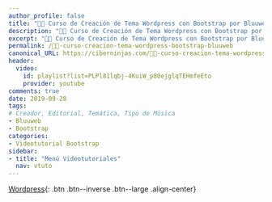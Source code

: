 ```yaml
---
author_profile: false
title: "👨‍🏫 Curso de Creación de Tema Wordpress con Bootstrap por Bluuweb"
description: "👩‍🎨 Curso de Creación de Tema Wordpress con Bootstrap por Bluuweb"
excerpt: "👩‍🎨 Curso de Creación de Tema Wordpress con Bootstrap por Bluuweb"
permalink: /👨‍🏫-curso-creacion-tema-wordpress-bootstrap-bluuweb
canonical_URL: https://ciberninjas.com/👨‍🏫-curso-creacion-tema-wordpress-bootstrap-bluuweb
header:
  video:
    id: playlist?list=PLPl81lqbj-4KuiW_p8OejglqTEHmfeEto
    provider: youtube
comments: true
date: 2019-09-28
tags:
# Creador, Editorial, Temática, Tipo de Música
- Bluuweb
- Bootstrap
categories:
- Videotutorial Bootstrap
sidebar:
- title: "Menú Videotutoriales"
  nav: vtuto
---
```


[<i class="fab fa-wordpress"></i> Wordpress](/cursos-tecnologia/#wordpress-){: .btn .btn--inverse .btn--large .align-center}
